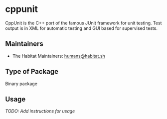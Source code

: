 # cppunit

CppUnit is the C++ port of the famous JUnit framework for unit testing. Test output is in XML for automatic testing and GUI based for supervised tests.

## Maintainers

* The Habitat Maintainers: <humans@habitat.sh>

## Type of Package

Binary package

## Usage

*TODO: Add instructions for usage*
